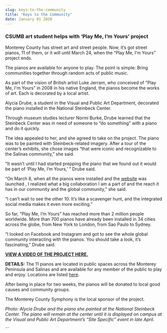 ```yaml
---
slug: keys-to-the-community
title: "Keys to the Community"
date: January 01 2020
---
```


  
<h3>CSUMB art student helps with ‘Play Me, I’m Yours’ project</h3>
<p>
  Monterey County has street art and street people. Now, it’s got street pianos,
  11 of them, or it will until March 24, when the “Play Me, I’m Yours” project
  ends.
</p>
<p>
  The pianos are available for anyone to play. The point is simple: Bring
  communities together through random acts of public music.
</p>
<p>
  As part of the vision of British artist Luke Jerram, who conceived of "Play
  Me, I'm Yours" in 2008 in his native England, the pianos become the works of
  art. Each is decorated by a local artist.
</p>
<p>
  Alycia Drube, a student in the Visual and Public Art Department, decorated the
  piano installed in the National Steinbeck Center.
</p>
<p>
  Through museum studies lecturer Normi Burke, Drube learned that the Steinbeck
  Center was in need of someone to “do something” with a piano and do it
  quickly.
</p>
<p>
  The idea appealed to her, and she agreed to take on the project. The piano was
  to be painted with Steinbeck-related imagery. After a tour of the center’s
  exhibits, she chose images “that were iconic and recognizable to the Salinas
  community,” she said.
</p>
<p>
  “It wasn’t until I had started prepping the piano that we found out it would
  be part of ‘Play Me, I’m Yours,’ ” Drube said.
</p>
<p>
  “On March 8, when all the pianos were installed and the
  <a href="https://montereypianos.com">website</a> was launched , I realized what
  a big collaboration I am a part of and the reach it has in our community and
  the global community,” she said.
</p>
<p>
  “I can’t wait to see the other 10. It’s like a scavenger hunt, and the
  integrated social media makes it even more exciting.”
</p>
<p>
  So far, “Play Me, I’m Yours” has reached more than 2 million people worldwide.
  More than 700 pianos have already been installed in 34 cities across the
  globe, from New York to London, from Sao Paulo to Sydney.
</p>
<p>
  “I looked on Facebook and Instagram and got to see the whole global community
  interacting with the pianos. You should take a look, it’s fascinating,” Drube
  said.
</p>
<p>
  <strong
    ><a href="https://youtu.be/kSTK2KF5QRU"
      >VIEW A VIDEO OF THE PROJECT HERE.</a
    ></strong
  >
</p>
<p>
  <strong>DETAILS:</strong> The 11 pianos are located in public spaces across
  the Monterey Peninsula and Salinas and are available for any member of the
  public to play and enjoy. Locations are listed
  <a href="https://streetpianos.com/monterey2013/">here</a>.
</p>
<p>
  After being in place for two weeks, the pianos will be donated to local good
  causes and community groups.
</p>
<p>The Monterey County Symphony is the local sponsor of the project.</p>
<p>
  <em
    >Photo: Alycia Drube and the piano she painted at the National Steinbeck
    Center. The piano will remain at the center until it is displayed on campus
    at the Visual and Public Art Department’s “Site Specific” event in late
    April.
  </em>
</p>
```
